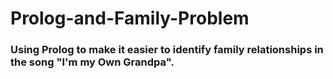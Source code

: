 # Prolog-and-Family-Problem

### Using Prolog to make it easier to identify family relationships in the song "I'm my Own Grandpa".
